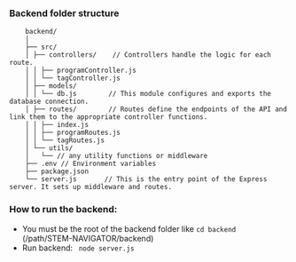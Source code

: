 ### Backend folder structure
```
    backend/
    │
    ├── src/
    │ ├── controllers/    // Controllers handle the logic for each route.
    │ │ ├── programController.js
    │ │ └── tagController.js
    │ ├── models/
    │ │ └── db.js        // This module configures and exports the database connection.
    │ ├── routes/        // Routes define the endpoints of the API and link them to the appropriate controller functions.
    │ │ ├── index.js
    │ │ ├── programRoutes.js
    │ │ └── tagRoutes.js
    │ └── utils/
    │   └── // any utility functions or middleware
    ├── .env // Environment variables
    ├── package.json
    └── server.js       // This is the entry point of the Express server. It sets up middleware and routes.
```

### How to run the backend:
- You must be the root of the backend folder like  `cd backend ` (/path/STEM-NAVIGATOR/backend)
- Run backend: ` node server.js`